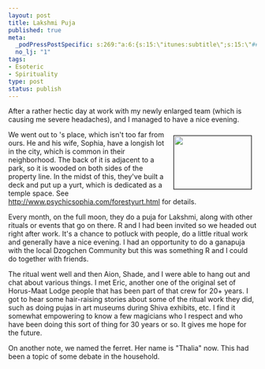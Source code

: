 ```yaml
--- 
layout: post
title: Lakshmi Puja
published: true
meta: 
  _podPressPostSpecific: s:269:"a:6:{s:15:\"itunes:subtitle\";s:15:\"##PostExcerpt##\";s:14:\"itunes:summary\";s:15:\"##PostExcerpt##\";s:15:\"itunes:keywords\";s:17:\"##WordPressCats##\";s:13:\"itunes:author\";s:10:\"##Global##\";s:15:\"itunes:explicit\";s:2:\"No\";s:12:\"itunes:block\";s:2:\"No\";}";
  no_lj: "1"
tags: 
- Esoteric
- Spirituality
type: post
status: publish
---
```

After a rather hectic day at work with my newly enlarged team (which is causing me severe headaches), <lj user="samajh"> and I managed to have a nice evening.</lj>

<a href="http://www.psychicsophia.com/forestyurt.html"><img src="http://www.psychicsophia.com/yurtside1.JPG" align="right" border="1" height="108" hspace="10" vspace="10" width="157" /></a>We went out to <lj user="aion131">'s place, which isn't too far from ours. He and his wife, Sophia, have a longish lot in the city, which is common in their neighborhood. The back of it is adjacent to a park, so it is wooded on both sides of the property line. In the midst of this, they've built a deck and put up a yurt, which is dedicated as a temple space. See <a href="http://www.psychicsophia.com/forestyurt.html">http://www.psychicsophia.com/forestyurt.html</a> for details. </lj>

Every month, on the full moon, they do a puja for Lakshmi, along with other rituals or events that go on there. R and I had been invited so we headed out right after work. It's a chance to potluck with people, do a little ritual work and generally have a nice evening. I had an opportunity to do a ganapuja with the local Dzogchen Community but this was something R and I could do together with friends.

The ritual went well and then Aion, Shade, and I were able to hang out and chat about various things. I met Eric, another one of the original set of Horus-Maat Lodge people that has been part of that crew for 20+ years. I got to hear some hair-raising stories about some of the ritual work they did, such as doing pujas in art museums during Shiva exhibits, etc. I find it somewhat empowering to know a few magicians who I respect and who have been doing this sort of thing for 30 years or so. It gives me hope for the future.

On another note, we named the ferret. Her name is "Thalia" now. This had been a topic of some debate in the household.

